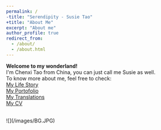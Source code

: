 ```yaml
---
permalink: /
-title: "Serendipity - Susie Tao"
+title: "About Me"
excerpt: "About me"
author_profile: true
redirect_from: 
  - /about/
  - /about.html
---
```


**Welcome to my wonderland!**   
I'm Chenxi Tao from China, you can just call me Susie as well.
<br/>
To know more about me, feel free to check:
<br/>
[My Life Story](/aboutme/)
<br/>
[My Portofolio](/portfolio/)
<br/>
[My Translations](/translations/)
<br/>
[My CV](/cv.md)

<br/>
![](/images/BG.JPG)
